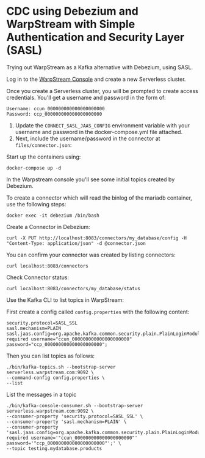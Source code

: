 # CDC using Debezium and WarpStream with Simple Authentication and Security Layer (SASL)

Trying out WarpStream as a Kafka alternative with Debezium, using SASL.

Log in to the [WarpStream Console](https://console.warpstream.com/) and create a new Serverless cluster.

Once you create a Serverless cluster, you will be prompted to create access credentials. You'll get a username and password in the form of:

```
Username: ccun_000000000000000000000
Password: ccp_000000000000000000000
```

1. Update the `CONNECT_SASL_JAAS_CONFIG` environment variable with your username and password in the docker-compose.yml file attached.
2. Next, include the username/password in the connector at `files/connector.json`:

Start up the containers using:

```
docker-compose up -d
```

In the Warpstream console you'll see some initial topics created by Debezium.

To create a connector which will read the binlog of the mariadb container, use the following steps:

```
docker exec -it debezium /bin/bash
```

Create a Connector in Debezium:

```
curl -X PUT http://localhost:8083/connectors/my_database/config -H "Content-Type: application/json" -d @connector.json
```

You can confirm your connector was created by listing connectors:

```
curl localhost:8083/connectors
```

Check Connector status:

```
curl localhost:8083/connectors/my_database/status
```

Use the Kafka CLI to list topics in WarpStream:

First create a config called `config.properties` with the following content:

```
security.protocol=SASL_SSL
sasl.mechanism=PLAIN
sasl.jaas.config=org.apache.kafka.common.security.plain.PlainLoginModule required username="ccun_000000000000000000000" password="ccp_000000000000000000000";
```

Then you can list topics as follows:

```
./bin/kafka-topics.sh --bootstrap-server serverless.warpstream.com:9092 \
--command-config config.properties \
--list
```

List the messages in a topic

```
./bin/kafka-console-consumer.sh --bootstrap-server serverless.warpstream.com:9092 \
--consumer-property 'security.protocol=SASL_SSL' \
--consumer-property 'sasl.mechanism=PLAIN' \
--consumer-property 'sasl.jaas.config=org.apache.kafka.common.security.plain.PlainLoginModule required username='"ccun_000000000000000000000"' password='"ccp_000000000000000000000"';' \
--topic testing.mydatabase.products
```